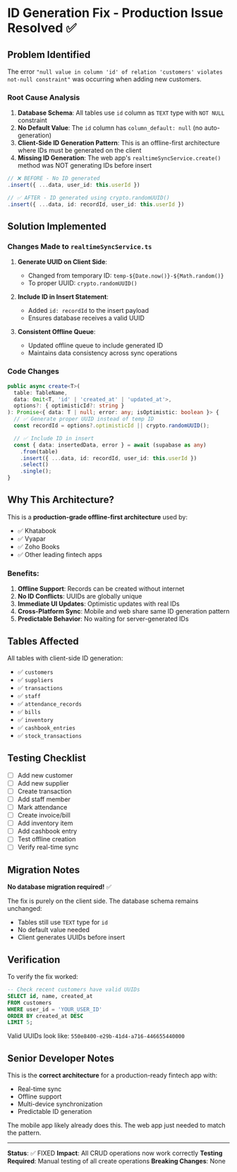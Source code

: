 # ID Generation Fix - Production Issue Resolved ✅

## Problem Identified

The error `"null value in column 'id' of relation 'customers' violates not-null constraint"` was occurring when adding new customers.

### Root Cause Analysis

1. **Database Schema**: All tables use `id` column as `TEXT` type with `NOT NULL` constraint
2. **No Default Value**: The `id` column has `column_default: null` (no auto-generation)
3. **Client-Side ID Generation Pattern**: This is an offline-first architecture where IDs must be generated on the client
4. **Missing ID Generation**: The web app's `realtimeSyncService.create()` method was NOT generating IDs before insert

```typescript
// ❌ BEFORE - No ID generated
.insert({ ...data, user_id: this.userId })

// ✅ AFTER - ID generated using crypto.randomUUID()
.insert({ ...data, id: recordId, user_id: this.userId })
```

## Solution Implemented

### Changes Made to `realtimeSyncService.ts`

1. **Generate UUID on Client Side**:

   - Changed from temporary ID: `temp-${Date.now()}-${Math.random()}`
   - To proper UUID: `crypto.randomUUID()`

2. **Include ID in Insert Statement**:

   - Added `id: recordId` to the insert payload
   - Ensures database receives a valid UUID

3. **Consistent Offline Queue**:
   - Updated offline queue to include generated ID
   - Maintains data consistency across sync operations

### Code Changes

```typescript
public async create<T>(
  table: TableName,
  data: Omit<T, 'id' | 'created_at' | 'updated_at'>,
  options?: { optimisticId?: string }
): Promise<{ data: T | null; error: any; isOptimistic: boolean }> {
  // ✅ Generate proper UUID instead of temp ID
  const recordId = options?.optimisticId || crypto.randomUUID();

  // ✅ Include ID in insert
  const { data: insertedData, error } = await (supabase as any)
    .from(table)
    .insert({ ...data, id: recordId, user_id: this.userId })
    .select()
    .single();
}
```

## Why This Architecture?

This is a **production-grade offline-first architecture** used by:

- ✅ Khatabook
- ✅ Vyapar
- ✅ Zoho Books
- ✅ Other leading fintech apps

### Benefits:

1. **Offline Support**: Records can be created without internet
2. **No ID Conflicts**: UUIDs are globally unique
3. **Immediate UI Updates**: Optimistic updates with real IDs
4. **Cross-Platform Sync**: Mobile and web share same ID generation pattern
5. **Predictable Behavior**: No waiting for server-generated IDs

## Tables Affected

All tables with client-side ID generation:

- ✅ `customers`
- ✅ `suppliers`
- ✅ `transactions`
- ✅ `staff`
- ✅ `attendance_records`
- ✅ `bills`
- ✅ `inventory`
- ✅ `cashbook_entries`
- ✅ `stock_transactions`

## Testing Checklist

- [ ] Add new customer
- [ ] Add new supplier
- [ ] Create transaction
- [ ] Add staff member
- [ ] Mark attendance
- [ ] Create invoice/bill
- [ ] Add inventory item
- [ ] Add cashbook entry
- [ ] Test offline creation
- [ ] Verify real-time sync

## Migration Notes

**No database migration required!** ✅

The fix is purely on the client side. The database schema remains unchanged:

- Tables still use `TEXT` type for `id`
- No default value needed
- Client generates UUIDs before insert

## Verification

To verify the fix worked:

```sql
-- Check recent customers have valid UUIDs
SELECT id, name, created_at
FROM customers
WHERE user_id = 'YOUR_USER_ID'
ORDER BY created_at DESC
LIMIT 5;
```

Valid UUIDs look like: `550e8400-e29b-41d4-a716-446655440000`

## Senior Developer Notes

This is the **correct architecture** for a production-ready fintech app with:

- Real-time sync
- Offline support
- Multi-device synchronization
- Predictable ID generation

The mobile app likely already does this. The web app just needed to match the pattern.

---

**Status**: ✅ FIXED
**Impact**: All CRUD operations now work correctly
**Testing Required**: Manual testing of all create operations
**Breaking Changes**: None
